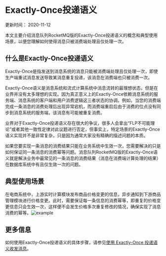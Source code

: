 # Exactly-Once投递语义

更新时间： 2020-11-12

本文主要介绍消息队列RocketMQ版的Exactly-Once投递语义的概念和典型使用场景，以便您理解如何使得消息只被消费端处理且仅处理一次。

## 什么是Exactly-Once投递语义

Exactly-Once是指发送到消息系统的消息只能被消费端处理且仅处理一次，即使生产端重试消息发送导致某消息重复投递，该消息在消费端也只被消费一次。

Exactly-Once语义是消息系统和流式计算系统中消息流转的最理想状态，但是在业界并没有太多理想的实现。因为真正意义上的Exactly-Once依赖消息系统的服务端、消息系统的客户端和用户消费逻辑这三者状态的协调。例如，当您的消费端完成一条消息的消费处理后出现异常宕机，而消费端重启后由于消费的位点没有同步到消息系统的服务端，该消息有可能被重复消费。

业界对于Exactly-Once投递语义存在很大的争议，很多人会拿出“FLP不可能理论”或者其他一致性定律对此议题进行否定，但事实上，特定场景的Exactly-Once语义实现并不是非常复杂，只是因为通常大家没有精确的描述问题的本质。

如果您要实现一条消息的消费结果只能在业务系统中生效一次，您需要解决的只是如何保证同一条消息的消费幂等问题。消息队列RocketMQ版的Exactly-Once语义就是解决业务中最常见的一条消息的消费结果（消息在消费端计算处理的结果）在数据库系统中有且仅生效一次的问题。

## 典型使用场景

在电商系统中，上游实时计算模块发布商品价格变更的信息，异步通知到下游商品管理模块进行价格变更。此时，需要保证每一条信息的消费幂等，即重复的价格变更信息只会生效一次，这样便不会发生价格多次重复修改的情况，确保实现了消息消费的幂等。![example](https://static-aliyun-doc.oss-cn-hangzhou.aliyuncs.com/assets/img/zh-CN/2510117951/p69179.png)

## 更多信息

如何使用Exactly-Once投递语义的具体步骤，请参见[使用 Exactly-Once 投递语义收发消息](https://www.alibabacloud.com/help/zh/doc-detail/102777.htm#multiTask17923)。
